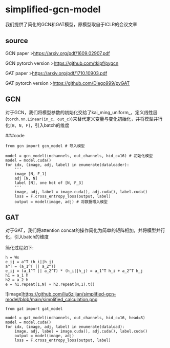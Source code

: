 # simplified-gcn-model
我们提供了简化的GCN和GAT模型，原模型取自于ICLR的会议文章
## source
GCN paper >https://arxiv.org/pdf/1609.02907.pdf

GCN pytorch version >https://github.com/tkipf/pygcn

GAT paper >https://arxiv.org/pdf/1710.10903.pdf

GAT pytorch version >https://github.com/Diego999/pyGAT

## GCN
对于GCN，我们将模型参数的初始化交给了kai_ming_uniform_，定义线性层(`torch.nn.Linear(in_c, out_c)`)来替代定义变量与变化初始化，并将模型并行化`[B, N, F]`，引入batch的维度

###code
```
from gcn import gcn_model # 导入模型

model = gcn_model(inchannels, out_channels, hid_c=16) # 初始化模型
model = model.cuda()
for idx, (image, adj, label) in enumerate(dataloader):
    '''
    image [N, F_1]
    adj [N, N]
    label [N], one hot of [N, F_3]
    '''
    image, adj, label = image.cuda(), adj.cuda(), label.cuda()
    loss = F.cross_entropy_loss(output, label)
    output = model(image, adj) # 将数据喂入模型
```
## GAT
对于GAT，我们将attention concat的操作简化为简单的矩阵相加，并将模型并行化，引入batch的维度

简化过程如下:
```
h = Wx
e_ij = a^T (h_i||h_j)
a^T = (a_1^T || a_2^T)
e_ij = (a_1^T || a_2^T) * (h_i||h_j) = a_1^T h_i + a_2^T h_j
h1 = a_1 h
h2 = a_2 h
e = h1.repeat(1,N) + h2.repeat(N,1).t()
```
![image]https://github.com/liu6zijian/simplified-gcn-model/blob/main/simplified_calculation.png


```
from gat import gat_model

model = gat_model(inchannels, out_channels, hid_c=16, head=8)
model = model.cuda()
for idx, (image, adj, label) in enumerate(dataload):
    image, adj, label = image.cuda(), adj.cuda(), label.cuda()
    output = model(image, adj)
    loss = F.cross_entropy_loss(output, label)
```


